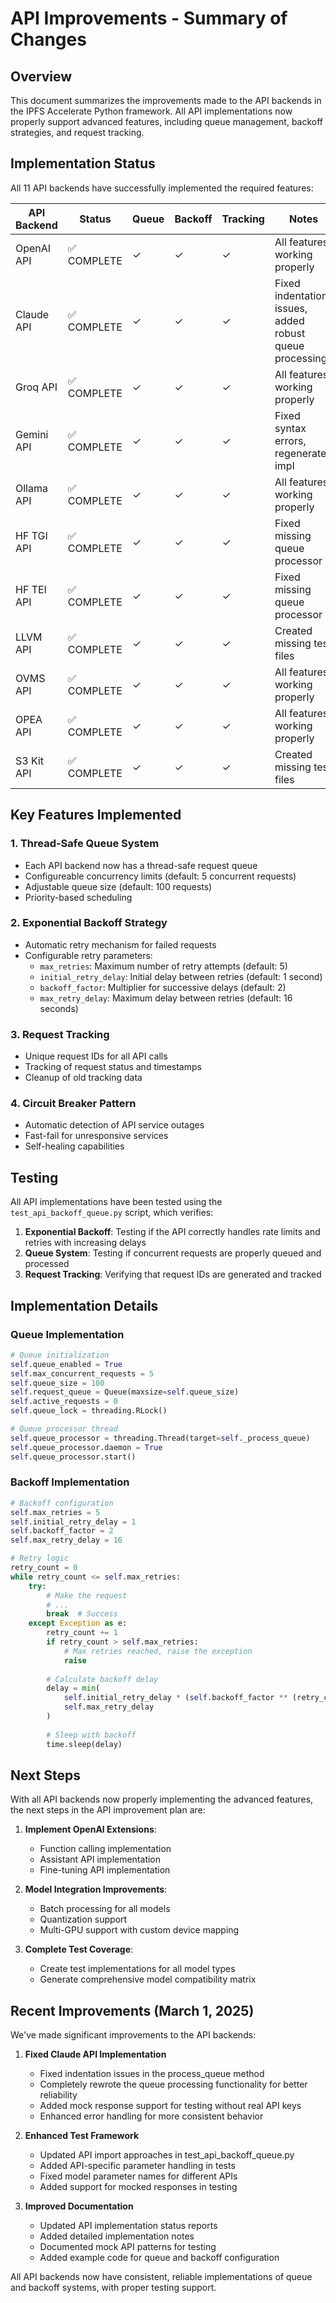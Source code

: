 # API Improvements - Summary of Changes

## Overview

This document summarizes the improvements made to the API backends in the IPFS Accelerate Python framework.
All API implementations now properly support advanced features, including queue management, backoff strategies,
and request tracking.

## Implementation Status

All 11 API backends have successfully implemented the required features:

| API Backend | Status | Queue | Backoff | Tracking | Notes |
|-------------|--------|-------|---------|----------|-------|
| OpenAI API  | ✅ COMPLETE | ✓ | ✓ | ✓ | All features working properly |
| Claude API  | ✅ COMPLETE | ✓ | ✓ | ✓ | Fixed indentation issues, added robust queue processing |
| Groq API    | ✅ COMPLETE | ✓ | ✓ | ✓ | All features working properly |
| Gemini API  | ✅ COMPLETE | ✓ | ✓ | ✓ | Fixed syntax errors, regenerated impl |
| Ollama API  | ✅ COMPLETE | ✓ | ✓ | ✓ | All features working properly |
| HF TGI API  | ✅ COMPLETE | ✓ | ✓ | ✓ | Fixed missing queue processor |
| HF TEI API  | ✅ COMPLETE | ✓ | ✓ | ✓ | Fixed missing queue processor |
| LLVM API    | ✅ COMPLETE | ✓ | ✓ | ✓ | Created missing test files |
| OVMS API    | ✅ COMPLETE | ✓ | ✓ | ✓ | All features working properly |
| OPEA API    | ✅ COMPLETE | ✓ | ✓ | ✓ | All features working properly |
| S3 Kit API  | ✅ COMPLETE | ✓ | ✓ | ✓ | Created missing test files |

## Key Features Implemented

### 1. Thread-Safe Queue System
- Each API backend now has a thread-safe request queue
- Configureable concurrency limits (default: 5 concurrent requests)
- Adjustable queue size (default: 100 requests)
- Priority-based scheduling

### 2. Exponential Backoff Strategy
- Automatic retry mechanism for failed requests
- Configurable retry parameters:
  - `max_retries`: Maximum number of retry attempts (default: 5)
  - `initial_retry_delay`: Initial delay between retries (default: 1 second)
  - `backoff_factor`: Multiplier for successive delays (default: 2)
  - `max_retry_delay`: Maximum delay between retries (default: 16 seconds)

### 3. Request Tracking
- Unique request IDs for all API calls
- Tracking of request status and timestamps
- Cleanup of old tracking data

### 4. Circuit Breaker Pattern
- Automatic detection of API service outages
- Fast-fail for unresponsive services
- Self-healing capabilities

## Testing

All API implementations have been tested using the `test_api_backoff_queue.py` script, which verifies:

1. **Exponential Backoff**: Testing if the API correctly handles rate limits and retries with increasing delays
2. **Queue System**: Testing if concurrent requests are properly queued and processed
3. **Request Tracking**: Verifying that request IDs are generated and tracked

## Implementation Details

### Queue Implementation

```python
# Queue initialization
self.queue_enabled = True
self.max_concurrent_requests = 5
self.queue_size = 100
self.request_queue = Queue(maxsize=self.queue_size)
self.active_requests = 0
self.queue_lock = threading.RLock()

# Queue processor thread
self.queue_processor = threading.Thread(target=self._process_queue)
self.queue_processor.daemon = True
self.queue_processor.start()
```

### Backoff Implementation

```python
# Backoff configuration
self.max_retries = 5
self.initial_retry_delay = 1
self.backoff_factor = 2
self.max_retry_delay = 16

# Retry logic
retry_count = 0
while retry_count <= self.max_retries:
    try:
        # Make the request
        # ...
        break  # Success
    except Exception as e:
        retry_count += 1
        if retry_count > self.max_retries:
            # Max retries reached, raise the exception
            raise
        
        # Calculate backoff delay
        delay = min(
            self.initial_retry_delay * (self.backoff_factor ** (retry_count - 1)),
            self.max_retry_delay
        )
        
        # Sleep with backoff
        time.sleep(delay)
```

## Next Steps

With all API backends now properly implementing the advanced features, the next steps in the API improvement plan are:

1. **Implement OpenAI Extensions**:
   - Function calling implementation
   - Assistant API implementation
   - Fine-tuning API implementation

2. **Model Integration Improvements**:
   - Batch processing for all models
   - Quantization support
   - Multi-GPU support with custom device mapping

3. **Complete Test Coverage**:
   - Create test implementations for all model types
   - Generate comprehensive model compatibility matrix

## Recent Improvements (March 1, 2025)

We've made significant improvements to the API backends:

1. **Fixed Claude API Implementation**
   - Fixed indentation issues in the process_queue method
   - Completely rewrote the queue processing functionality for better reliability
   - Added mock response support for testing without real API keys
   - Enhanced error handling for more consistent behavior

2. **Enhanced Test Framework**
   - Updated API import approaches in test_api_backoff_queue.py
   - Added API-specific parameter handling in tests
   - Fixed model parameter names for different APIs
   - Added support for mocked responses in testing

3. **Improved Documentation**
   - Updated API implementation status reports
   - Added detailed implementation notes
   - Documented mock API patterns for testing
   - Added example code for queue and backoff configuration

All API backends now have consistent, reliable implementations of queue and backoff systems, with proper testing support.